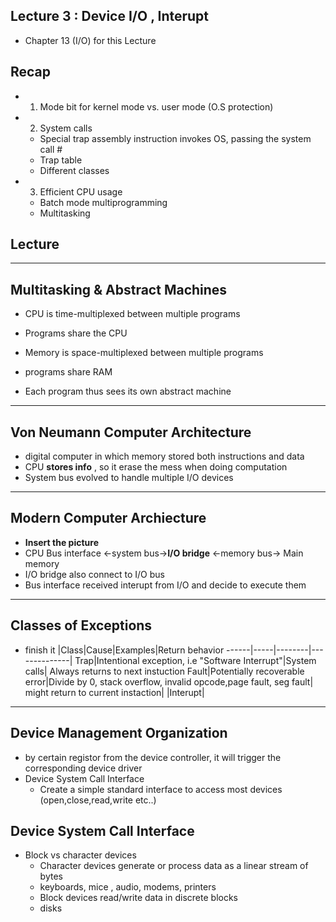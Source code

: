 Lecture 3 : Device I/O , Interupt
------------------------------------
* Chapter 13 (I/O) for this Lecture

Recap
-------
  * 1. Mode bit for kernel mode vs. user mode (O.S protection)
  * 2. System calls
      - Special trap assembly instruction invokes OS, passing the system call #
      - Trap table
      - Different classes
  * 3. Efficient CPU usage
      - Batch mode multiprogramming
      - Multitasking
      

Lecture
-------

******************************************

Multitasking & Abstract Machines
----------------------------------
* CPU is time-multiplexed between multiple programs
 - Programs share the CPU

* Memory is space-multiplexed between multiple programs
 - programs share RAM
 
* Each program thus sees its own abstract machine

******************************************

Von Neumann Computer Architecture
----------------------------------
 * digital computer in which memory stored both instructions and data
 * CPU **stores info** , so it erase the mess when doing computation 
 * System bus evolved to handle multiple I/O devices

******************************************

Modern Computer Archiecture
-----------------------------
* **Insert the picture**
* CPU Bus interface <-system bus->**I/O bridge** <-memory bus-> Main memory
* I/O bridge also connect to I/O bus
* Bus interface received interupt from I/O and decide to execute them

******************************************

Classes of Exceptions
----------------------
* finish it
|Class|Cause|Examples|Return behavior
------|-----|--------|--------------|
Trap|Intentional exception, i.e "Software Interrupt"|System calls| Always returns to next instuction
Fault|Potentially recoverable error|Divide by 0, stack overflow, invalid opcode,page fault, seg fault| might return to current instaction|
|Interupt|

******************************************

Device Management Organization
--------------------------------
* by certain registor from the device controller, it will trigger the corresponding device driver
* Device System Call Interface
  - Create a simple standard interface to access most devices (open,close,read,write etc..)
  

Device System Call Interface
-----------------------------
* Block vs character devices
  * Character devices generate or process data as a linear stream of bytes
   - keyboards, mice , audio, modems, printers
  * Block devices read/write data in discrete blocks
   - disks





